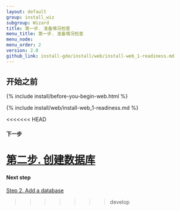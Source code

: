 ```yaml
---
layout: default 
group: install_wiz 
subgroup: Wizard
title: 第一步. 准备情况检查
menu_title: 第一步. 准备情况检查
menu_node: 
menu_order: 2
version: 2.0
github_link: install-gde/install/web/install-web_1-readiness.md
---
```


## 开始之前
{% include install/before-you-begin-web.html %}

{% include install/web/install-web_1-readiness.md %}

<<<<<<< HEAD
#### 下一步
<a href="{{ site.gdeurl }}install-gde/install/web/install-web_2-db.html">第二步. 创建数据库</a>
=======
#### Next step
<a href="{{page.baseurl}}install-gde/install/web/install-web_2-db.html">Step 2. Add a database</a>
>>>>>>> develop

